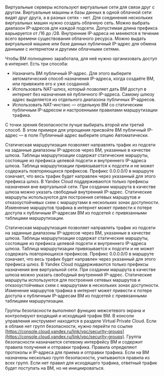 Виртуальные серверы используют виртуальные сети для связи друг с другом.
Виртуальные машины и базы данных в одной облачной сети видят друг друга, а в разных сетях - нет.
Для соединения нескольких виртуальных машин нужно создать облачную сеть.
Можно выбрать диапазон IP-адресов для каждой подсети.
Допустимая длина префикса варьируется от /16 до /28.
Внутренние IP-адреса не меняются в течение всего времени существования облачного ресурса.
Можно выдать виртуальной машине или базе данных публичный IP-адрес для обмена данными с интернетом и другими облачными сетями.

Чтобы ВМ полноценно заработала, для неё нужно организовать доступ в интернет. Есть три способа:
* Назначить ВМ публичный IP-адрес. Для этого выберите автоматический способ назначения IP-адреса, когда создаёте ВМ, или привяжите его к уже созданной.
* Использовать NAT-шлюз, который позволяет дать ВМ доступ в интернет без назначения ей публичного IP-адреса. Самому шлюзу адрес выделяется из отдельного диапазона публичных IP-адресов.
* Использовать NAT-инстанс — отдельную ВМ со статическим публичным IP-адресом и настроенными правилами маршрутизации трафика.

С точки зрения безопасности лучше выбирать второй или третий способ. В этом примере для упрощения присвойте ВМ публичный IP-адрес — в поле Публичный адрес выберите опцию Автоматически.

Статическая маршрутизация позволяет направлять трафик из подсети на заданные диапазоны IP-адресов через ВМ, указанные в качестве шлюза.
Таблицы маршрутизации содержат статические маршруты, состоящие из префикса целевой подсети и внутреннего IP-адреса шлюза.
Таблица маршрутизации привязывается к подсети и не может содержать повторяющихся префиксов.
Префикс 0.0.0.0/0 в маршруте означает, что весь трафик будет направлен через указанный для этого префикса шлюз.
В Yandex Cloud поддерживаются только префиксы назначения вне виртуальной сети.
При создании маршрута в качестве шлюза можно указать свободный внутренний IP-адрес.
Статические маршруты используются для построения сетевых маршрутов и отказоустойчивых схем с маршрутами в нескольких зонах доступности.
Изменение маршрутов трафика в интернет может привести к потере доступа к публичным IP-адресам ВМ из подсетей с привязанными таблицами маршрутизации.

Статическая маршрутизация позволяет направлять трафик из подсети на заданные диапазоны IP-адресов через ВМ, указанные в качестве шлюза.
Таблицы маршрутизации содержат статические маршруты, состоящие из префикса целевой подсети и внутреннего IP-адреса шлюза.
Таблица маршрутизации привязывается к подсети и не может содержать повторяющихся префиксов.
Префикс 0.0.0.0/0 в маршруте означает, что весь трафик будет направлен через указанный для этого префикса шлюз.
В Yandex Cloud поддерживаются только префиксы назначения вне виртуальной сети.
При создании маршрута в качестве шлюза можно указать свободный внутренний IP-адрес.
Статические маршруты используются для построения сетевых маршрутов и отказоустойчивых схем с маршрутами в нескольких зонах доступности.
Изменение маршрутов трафика в интернет может привести к потере доступа к публичным IP-адресам ВМ из подсетей с привязанными таблицами маршрутизации.

Группы безопасности выполняют функцию межсетевого экрана и контролируют входящий и исходящий трафик ВМ.
В консоли управления инструмент находится в разделе Virtual Private Cloud.
Если в облаке нет групп безопасности, нужно перейти по ссылке [https://console.cloud.yandex.ru/link/vpc/security-groups](https://console.cloud.yandex.ru/link/vpc/security-groups).
Группа безопасности назначается сетевому интерфейсу ВМ и содержит правила получения и отправки трафика.
Правила определяют протоколы и IP-адреса для приема и отправки трафика.
Если на ВМ назначены несколько групп безопасности, учитываются правила из всех групп.
Если нет правил для исходящего трафика, ответный трафик будет поступать на ВМ, но не инициироваться.
